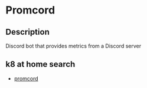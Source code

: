 # Promcord

## Description

Discord bot that provides metrics from a Discord server

## k8 at home search

- [promcord](https://nanne.dev/k8s-at-home-search/#/promcord)
